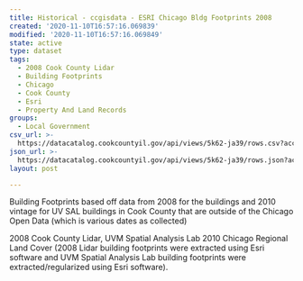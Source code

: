 ```yaml
---
title: Historical - ccgisdata - ESRI Chicago Bldg Footprints 2008
created: '2020-11-10T16:57:16.069839'
modified: '2020-11-10T16:57:16.069849'
state: active
type: dataset
tags:
  - 2008 Cook County Lidar
  - Building Footprints
  - Chicago
  - Cook County
  - Esri
  - Property And Land Records
groups:
  - Local Government
csv_url: >-
  https://datacatalog.cookcountyil.gov/api/views/5k62-ja39/rows.csv?accessType=DOWNLOAD
json_url: >-
  https://datacatalog.cookcountyil.gov/api/views/5k62-ja39/rows.json?accessType=DOWNLOAD
layout: post

---
```

Building Footprints based off data from 2008 for the buildings and 2010 vintage for UV SAL buildings in Cook County that are outside of the Chicago Open Data (which is various dates as collected)

2008 Cook County Lidar, UVM Spatial Analysis Lab 2010 Chicago Regional Land Cover (2008 Lidar building footprints were extracted using Esri software and UVM Spatial Analysis Lab building footprints were extracted/regularized using Esri software).
